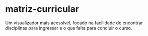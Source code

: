 # matriz-curricular
Um visualizador mais acessível, focado na facilidade de encontrar disciplinas para ingressar e o que falta para concluir o curso.
